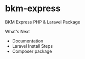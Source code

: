 # bkm-express
BKM Express PHP &amp; Laravel Package

What's Next 
* Documentation
* Laravel Install Steps
* Composer package

